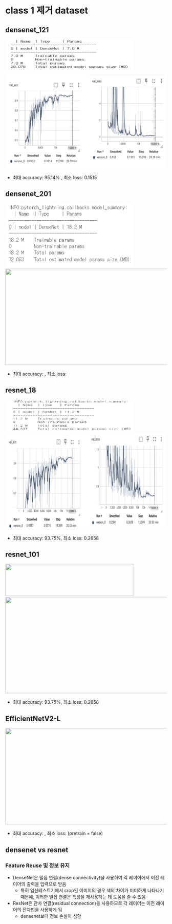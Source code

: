 # class 1 제거 dataset
## densenet_121
<img src="https://github.com/ces0o/image_/blob/6189f36425833bb18c879e9211332c223a7d7388/d1.png" width="400" height="100">  

<img src="https://github.com/ces0o/image_/blob/ca28bc3ba3166797106bfe8adb328db9bb79754c/densenet121(false).png" width="900" height="300">  

* 최대 accuracy: 95.14% , 최소 loss: 0.1515

## densenet_201
<img src="https://github.com/ces0o/image_/blob/1ec454cdf4913eda6000364267ff79ec88e57804/qq.png" width="400" height="200">  

<img src="" width="900" height="300">  

* 최대 accuracy: , 최소 loss:

## resnet_18
<img src="https://github.com/ces0o/image_/blob/add7f64cf01b33bafbba4ed825cc1ffd35dd26f4/resnnnnn.png" width="400" height="100">  

<img src="https://github.com/ces0o/image_/blob/20d453769766848fdbb46572da3e0d03bf67106c/res.png" width="900" height="300">  

* 최대 accuracy: 93.75%, 최소 loss: 0.2658

## resnet_101
<img src="" width="400" height="100"> 

<img src="" width="900" height="300">  

* 최대 accuracy: 93.75%, 최소 loss: 0.2658

## EfficientNetV2-L
<img src="" width="900" height="300">  

* 최대 accuracy: , 최소 loss: (pretrain = false)

## densenet vs resnet
### Feature Reuse 및 정보 유지  
* DenseNet은 밀집 연결(dense connectivity)을 사용하여 각 레이어에서 이전 레이어의 출력을 입력으로 받음
  * 특히 임신테스트기에서 crop된 이미지의 경우 색의 차이가 미미하게 나타나기 때문에, 이러한 밀집 연결은 특징을 재사용하는 데 도움을 줄 수 있음
* ResNet은 잔차 연결(residual connection)을 사용하므로 각 레이어는 이전 레이어의 잔차만을 사용하게 됨
   * densenet보다 정보 손실이 심함

